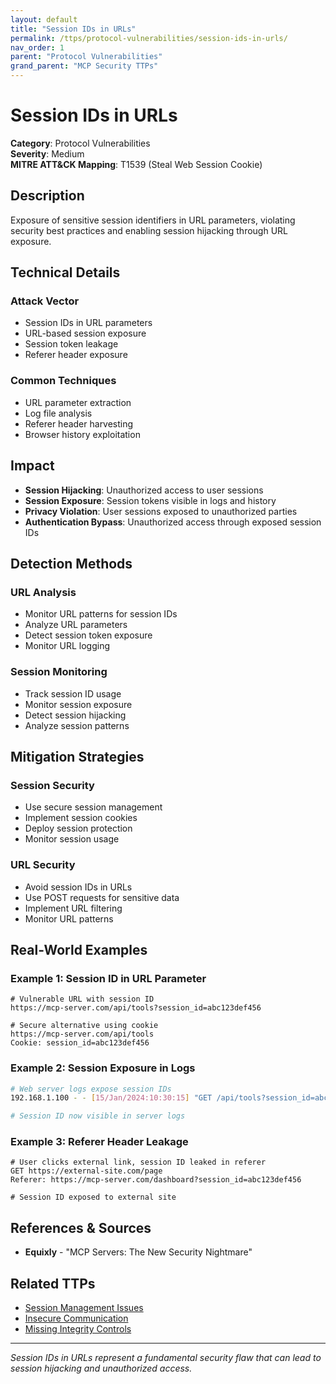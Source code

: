 ```yaml
---
layout: default
title: "Session IDs in URLs"
permalink: /ttps/protocol-vulnerabilities/session-ids-in-urls/
nav_order: 1
parent: "Protocol Vulnerabilities"
grand_parent: "MCP Security TTPs"
---
```


# Session IDs in URLs

**Category**: Protocol Vulnerabilities  
**Severity**: Medium  
**MITRE ATT&CK Mapping**: T1539 (Steal Web Session Cookie)

## Description

Exposure of sensitive session identifiers in URL parameters, violating security best practices and enabling session hijacking through URL exposure.

## Technical Details

### Attack Vector
- Session IDs in URL parameters
- URL-based session exposure
- Session token leakage
- Referer header exposure

### Common Techniques
- URL parameter extraction
- Log file analysis
- Referer header harvesting
- Browser history exploitation

## Impact

- **Session Hijacking**: Unauthorized access to user sessions
- **Session Exposure**: Session tokens visible in logs and history
- **Privacy Violation**: User sessions exposed to unauthorized parties
- **Authentication Bypass**: Unauthorized access through exposed session IDs

## Detection Methods

### URL Analysis
- Monitor URL patterns for session IDs
- Analyze URL parameters
- Detect session token exposure
- Monitor URL logging

### Session Monitoring
- Track session ID usage
- Monitor session exposure
- Detect session hijacking
- Analyze session patterns

## Mitigation Strategies

### Session Security
- Use secure session management
- Implement session cookies
- Deploy session protection
- Monitor session usage

### URL Security
- Avoid session IDs in URLs
- Use POST requests for sensitive data
- Implement URL filtering
- Monitor URL patterns

## Real-World Examples

### Example 1: Session ID in URL Parameter
```
# Vulnerable URL with session ID
https://mcp-server.com/api/tools?session_id=abc123def456

# Secure alternative using cookie
https://mcp-server.com/api/tools
Cookie: session_id=abc123def456
```

### Example 2: Session Exposure in Logs
```bash
# Web server logs expose session IDs
192.168.1.100 - - [15/Jan/2024:10:30:15] "GET /api/tools?session_id=abc123def456 HTTP/1.1" 200 1234

# Session ID now visible in server logs
```

### Example 3: Referer Header Leakage
```http
# User clicks external link, session ID leaked in referer
GET https://external-site.com/page
Referer: https://mcp-server.com/dashboard?session_id=abc123def456

# Session ID exposed to external site
```

## References & Sources

- **Equixly** - "MCP Servers: The New Security Nightmare"

## Related TTPs

- [Session Management Issues](../authentication/session-management-issues.md)
- [Insecure Communication](insecure-communication.md)
- [Missing Integrity Controls](missing-integrity-controls.md)

---

*Session IDs in URLs represent a fundamental security flaw that can lead to session hijacking and unauthorized access.*